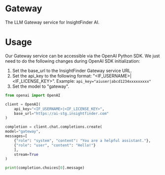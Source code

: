 # Gateway
The LLM Gateway service for InsightFinder AI.

# Usage
Our Gateway service can be accessible via the OpenAI Python SDK.
We just need to do the following changes during OpenAI SDK initialization:
1. Set the base_url to the InsightFinder Gateway service URL.
2. Set the api_key to the following format: "<IF_USERNAME>|<IF_LICENSE_KEY>". Example: `api_key="aiuser|abcd1234xxxxxxxxx"`
3. Set the model to "gateway".

```python
from openai import OpenAI

client = OpenAI(
    api_key="<IF_USERNAME>|<IF_LICENSE_KEY>",
    base_url="https://ai-stg.insightfinder.com"
)

completion = client.chat.completions.create(
model="gateway",
messages=[
    {"role": "system", "content": "You are a helpful assistant."},
    {"role": "user", "content": "Hello!"}
    ],
    stream=True
)

print(completion.choices[0].message)
```
